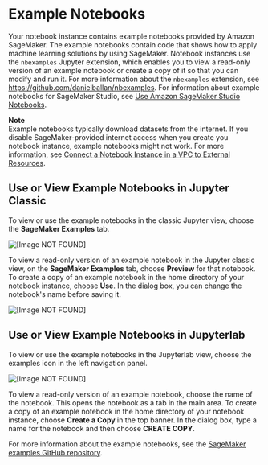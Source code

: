 # Example Notebooks<a name="howitworks-nbexamples"></a>

Your notebook instance contains example notebooks provided by Amazon SageMaker\. The example notebooks contain code that shows how to apply machine learning solutions by using SageMaker\. Notebook instances use the `nbexamples` Jupyter extension, which enables you to view a read\-only version of an example notebook or create a copy of it so that you can modify and run it\. For more information about the `nbexamples` extension, see [https://github\.com/danielballan/nbexamples](https://github.com/danielballan/nbexamples)\. For information about example notebooks for SageMaker Studio, see [Use Amazon SageMaker Studio Notebooks](notebooks.md)\.

**Note**  
Example notebooks typically download datasets from the internet\. If you disable SageMaker\-provided internet access when you create you notebook instance, example notebooks might not work\. For more information, see [Connect a Notebook Instance in a VPC to External Resources](appendix-notebook-and-internet-access.md)\.

## Use or View Example Notebooks in Jupyter Classic<a name="view-use-nbexamples-jupyter"></a>

To view or use the example notebooks in the classic Jupyter view, choose the **SageMaker Examples** tab\.

![\[Image NOT FOUND\]](http://docs.aws.amazon.com/sagemaker/latest/dg/images/console-nbexamples.png)

To view a read\-only version of an example notebook in the Jupyter classic view, on the **SageMaker Examples** tab, choose **Preview** for that notebook\. To create a copy of an example notebook in the home directory of your notebook instance, choose **Use**\. In the dialog box, you can change the notebook's name before saving it\.

![\[Image NOT FOUND\]](http://docs.aws.amazon.com/sagemaker/latest/dg/images/nbexample-preview-use.png)

## Use or View Example Notebooks in Jupyterlab<a name="view-use-nbexamples-jupyterlab"></a>

To view or use the example notebooks in the Jupyterlab view, choose the examples icon in the left navigation panel\.

![\[Image NOT FOUND\]](http://docs.aws.amazon.com/sagemaker/latest/dg/images/jupyterlab-nbexamples.png)

To view a read\-only version of an example notebook, choose the name of the notebook\. This opens the notebook as a tab in the main area\. To create a copy of an example notebook in the home directory of your notebook instance, choose **Create a Copy** in the top banner\. In the dialog box, type a name for the notebook and then choose **CREATE COPY**\.

For more information about the example notebooks, see the [SageMaker examples GitHub repository](https://github.com/awslabs/amazon-sagemaker-examples)\.